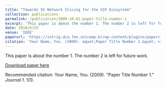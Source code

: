 ```yaml
---
title: "Towards 5G Network Slicing for the V2X Ecosystem"
collection: publications
permalink: /publication/2009-10-01-paper-title-number-1
excerpt: 'This paper is about the number 1. The number 2 is left for future work.'
date: 2018/6/25
venue: 'IEEE'
paperurl: 'https://intrig.dca.fee.unicamp.br/wp-content/plugins/papercite/pdf/campolo2018towards.pdf'
citation: 'Your Name, You. (2009). &quot;Paper Title Number 1.&quot; <i>Journal 1</i>. 1(1).'
---
```

This paper is about the number 1. The number 2 is left for future work.

[Download paper here](https://intrig.dca.fee.unicamp.br/wp-content/plugins/papercite/pdf/badarneh2017software.pdf)

Recommended citation: Your Name, You. (2009). "Paper Title Number 1." <i>Journal 1</i>. 1(1).
